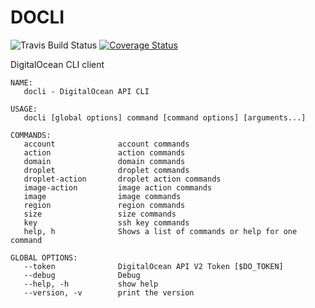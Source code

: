 # DOCLI


![Travis Build Status](https://travis-ci.org/bryanl/doit.svg?branch=master)
[![Coverage Status](https://coveralls.io/repos/bryanl/doit/badge.svg?branch=master)](https://coveralls.io/r/bryanl/doit?branch=master)


DigitalOcean CLI client

```
NAME:
   docli - DigitalOcean API CLI

USAGE:
   docli [global options] command [command options] [arguments...]

COMMANDS:
   account              account commands
   action               action commands
   domain               domain commands
   droplet              droplet commands
   droplet-action       droplet action commands
   image-action         image action commands
   image                image commands
   region               region commands
   size                 size commands
   key                  ssh key commands
   help, h              Shows a list of commands or help for one command

GLOBAL OPTIONS:
   --token              DigitalOcean API V2 Token [$DO_TOKEN]
   --debug              Debug
   --help, -h           show help
   --version, -v        print the version
```
